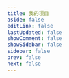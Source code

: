 ```yaml
---
title: 我的项目
aside: false
editLink: false
lastUpdated: false
showComment: false
showSidebar: false
sidebar: false
prev: false
next: false
---
```


<ProjectCard :projects="projectList" :games="gameList" :ais="aiList" />

<script setup>
const projectList=[
  {
  name:'泰尔卓信综合平台',
  desc:`为<b>泰尔卓信</b>科技有限公司开发的卓信ID、推必安官网以及包含开发者管理、服务商管理、SDK版本管理、权限管理、多重配置管理、设备命中策略等功能的中后台管理平台。`,
  icon:'./img/zxid_icon.png',
  showUrl:true,
  openSource:false,
  time:'2022年1月-2023年7月',
  url:[
    {
      name: "泰尔卓信官网",
      url: "http://www.telzx.com/",
      type:'url'
    }, 
    {
        name: "卓信ID",
        url: "https://zxid.caict.ac.cn/",
        type:'url'
    }, 
    {
      name: "推必安",
      url: "https://tuibian.mobileservice.cn/",
      type:'url'
    }],
    tags:['官网','中后台','管理系统','SDK管理'],
    log:'/projects/01-前端&全栈开发/01-泰尔卓信综合平台'
    },
    {
  name:'卓信&浏览器设备指纹SDK',
  desc:'为<b>泰尔卓信</b>科技有限公司开发的基于卓信ID、推必安的前后端SDK以及基于浏览器的设备指纹SDK，目的在于为服务商等提供不同平台下的卓信SDK需求。',
  icon:'./img/fingerprint.png',
  time:'2023年2月-2023年7月',
  type:'url',
  showUrl:false,
  openSource: false,
  tags:['设备指纹','Rollup','SDK开发','小程序SDK'],
   log:'/projects/01-前端&全栈开发/01-泰尔卓信综合平台'
},
{
  name:'游戏讨论&创作社区',
  desc:'以掘金社区、CSDN等平台为模版，个人独立开发的基于游戏领域开发的包括WEB、APP、小程序等多个平台的社区，实现玩家通过社区进行讨论和创作，正在开发中。未来会基于该社区开发通用社区模版并提供插件市场。',
  icon:'./img/game.png',
  time:'2023年2月-至今',
  type:'url',
  showUrl:true,
  url:[{
  name: "轩辕天书社区",
  url: "http://fans.swdwiki.com/",
  type:'url'
  }],
  openSource: true,
  gitUrls:[{
    type:'github',
    url:'https://github.com/swdwiki/fans_web',
  }],
  tags:['全栈','独立开发','Nestjs','Golang','APP开发'],
   log:'/projects/01-前端&全栈开发/02-游戏讨论&创作社区'
}, {
  name:'Sword Design',
  desc:'Sword Design是基于游戏轩辕剑的粉丝社区相关产品衍生出来的包括PCWEB、小程序、APP等平台多平台的设计框架，未来可用于技术、游戏等新型移动社区类产品。目前正在开发中。',
  icon:'./img/sword_design.png',
  time:'2023年3月-至今',
  type:'url',
  showUrl:true,
  url:[{
  name: "文档地址",
  url: "http://design.swdwiki.com/docs",
  type:'url'
  }],
  openSource:true,
  gitUrls:[{
    type:'github',
    url:'https://github.com/swdwiki/swordui',
  }],
  tags:['设计系统','多平台','UI框架','开源','独立开发'],
},{
  name:'Vue3源码解析',
  desc:'深入了解Vue3的原理，实现最简vue3模型，用于深入学习vue3，理解vue3的核心逻辑。',
  icon:'./img/vue.png',
  time:'2022年-2023年',
  type:'url',
  showUrl:false,
  url:[{
  name: "学习笔记",
  url: "/notes/vue3/index",
  type:'url'
  }],
  openSource:true,
  gitUrls:[{
    type:'github',
    url:'https://github.com/wty9sky/mini-vue3',
  }],
  tags:['实验','源码解析','实现原理','Vue3'],
},{
      name:'Rust小工具',
      desc:'基于Rust开发的各种小工具，持续性学习和开发Rust小工具，以及实现前端工具链，并产出学习与开发笔记。',
      icon:'./img/rust_icon.png',
      type:'url',
      showUrl:true,
      time:'2023年2月-至今',
      url:[{
        type:'url',
        name: "DEMO",
        url: "https://github.com/wty9sky/rust-tools",
      },{
        type:'url',
        name: "学习笔记",
        url: "/notes/rust/index",
      }],
      openSource:true,
      gitUrls:[{
        type:'github',
        url:'https://github.com/wty9sky/rust-tools',
      }],
      tags:['实验','Rust','工具','工具链','学习笔记'],
},{
  name:'牡丹江防疫控制管理平台',
  desc:'在入职<b>盛世雪城</b>工作时期内，主导负责的第一个项目，通过迭代与重构开发，在疫情时期为牡丹江地区防疫提供较大助力，同时通过该项目逐渐落地确定开发组后续项目的主要开发技术路线与规范。',
  icon:'./img/myk.png',
  showUrl:true,
  time:'2020年2月-2022年10月',
  url:[{
    type:'minapp',
  name: "访问牡疫控小程序",
  url: "./img/myk_ewm.jpg",
  }],
  openSource:false,
  tags:['后台','小程序','Serverless','重构'],
   log:'/projects/01-前端&全栈开发/03-牡疫控平台'
}];

const gameList=[]
const aiList = []
</script>

<style scoped>
.vp-doc ul, .vp-doc ol{
    padding-left: 0;
}
</style>
